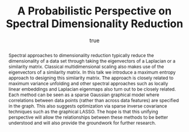 ---
abstract: Spectral approaches to dimensionality reduction typically reduce the dimensionality
  of a data set through taking the eigenvectors of a Laplacian or a similarity matrix.
  Classical multidimensional scaling also makes use of the eigenvectors of a similarity
  matrix. In this talk we introduce a maximum entropy approach to designing this similarity
  matrix. The approach is closely related to maximum variance unfolding and other
  spectral approaches such as locally linear embeddings and Laplacian eigenmaps also
  turn out to be closely related. Each method can be seen as a sparse Gaussian graphical
  model where correlations between data points (rather than across data features)
  are specified in the graph. This also suggests optimization via sparse inverse covariance
  techniques such as the graphical LASSO. The hope is that this unifying perspective
  will allow the relationships between these methods to be better understood and will
  also provide the groundwork for further research.
author:
- family: Lawrence
  given: Neil D.
  gscholar: r3SJcvoAAAAJ
  institute: University of Sheffield
  twitter: lawrennd
  url: http://inverseprobability.com
categories:
- Lawrence-nipsw10
day: '11'
errata: []
extras: []
key: Lawrence-nipsw10
layout: talk
linkpdf: ftp://ftp.dcs.shef.ac.uk/home/neil/spectral_nipsw10.pdf
month: 12
published: 2010-12-11
section: pre
title: A Probabilistic Perspective on Spectral Dimensionality Reduction
venue: Challenges of Data Visualization Workshop, NIPS 2010, Whistler
year: '2010'
---